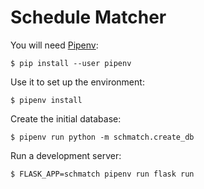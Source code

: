 Schedule Matcher
================

You will need [Pipenv][]:

    $ pip install --user pipenv

Use it to set up the environment:

    $ pipenv install

Create the initial database:

    $ pipenv run python -m schmatch.create_db

Run a development server:

    $ FLASK_APP=schmatch pipenv run flask run

[pipenv]: https://pipenv.readthedocs.io/en/latest/
